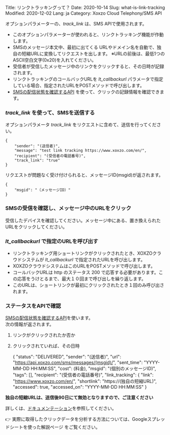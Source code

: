 Title: リンクトラッキングって？
Date: 2020-10-14
Slug: what-is-link-tracking
Modified: 2020-12-02
Lang: ja
Category: Xoxzo Cloud Telephony/SMS API

オプションパラメーターの、_track_link_ は、SMS APIで使用されます。

- このオプションパラメーターが使われると、リンクトラッキング機能が作動します。<br>
- SMSのメッセージ本文中、最初に出てくる URLやドメイン名を自動で、独自の短縮URLに変換してリクエストを出します。 ※URLの前後は、最低1つの ASCII空白文字(0x20)を入れてください。<br>
- 受信者が受信したメッセージ中のリンクをクリックすると、その日時が記録されます。<br>
- リンクトラッキングのコールバックURLを _lt_callbackurl_ パラメータで指定している場合、指定されたURLをPOSTメソッドで呼び出します。<br>
- [SMSの配信状態を確認するAPI](https://docs.xoxzo.com/ja/sms.html#check-sms-status-api) を使って、クリックの記録情報を確認できます。<br>

### _track_link_ を使って、SMSを送信する

オプションパラメータ _track_link_ をリクエストに含めて、送信を行ってください。

```
{
    "sender": "(送信者)",
    "message": "test link tracking https://www.xoxzo.com/en/",
    "recipient": "(受信者の電話番号)",
    "track_link": "true"
}
```

リクエストが問題なく受け付けられると、メッセージID(msgid)が返されます。

    {
        "msgid": "（メッセージID）"
    }


### SMSの受信を確認し、メッセージ中のURLをクリック

受信したデバイスを確認してください。メッセージ中にある、置き換えられたURLをクリックしてください。 

### _lt_callbackurl_ で指定のURLを呼び出す
- リンクトラッキング用ショートリンクがクリックされたとき、XOXZOクラウドシステムが _lt_callbackurl_ で指定されたURLを呼び出します。<br>
- XOXZOクラウドシステムはこのURLをPOSTメソッドで呼び出します。<br>
- コールバックURLは http のステータス 200 で応答する必要があります。この応答をうけとるまで、最大１０回まで呼び出しを繰り返します。<br>
- このURLは、ショートリンクが最初にクリックされたとき１回のみ呼び出されます。<br>

### ステータスをAPIで確認

[SMSの配信状態を確認するAPI](https://docs.xoxzo.com/ja/sms.html#check-sms-status-api)を使います。<br>
次の情報が返されます。<br>
1. リンクがクリックされたか否か
2. クリックされていれば、その日時<br>


    {
        "status": "DELIVERED",
        "sender": "(送信者)",
        "url": "https://api.xoxzo.com/sms/messages/(msgid)/",
        "sent_time": "YYYY-MM-DD HH:MM:SS",
        "cost": (料金),
        "msgid": "(個別のメッセージID)",
        "tags": [],
        "recipient": "(受信者の電話番号)",
        "link_tracking": {
            "link": "https://www.xoxzo.com/en/",
            "shortlink": "https://(独自の短縮URL)",
            "accessed": true,
            "accessed_on": "YYYY-MM-DD HH:MM:SS"
        }

**独自の短縮URLは、送信後90日にて無効となりますので、ご注意ください**

詳しくは、[ドキュメンテーション](https://docs.xoxzo.com/ja/sms.html#send-sms-messages-api)を参照してください。

👉 実際に取得したクリックデータを分析する方法については、Googleスプレッドシートを使った解説ページ
 をご覧ください。
